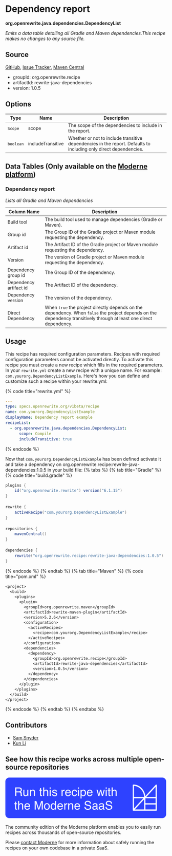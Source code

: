 # Dependency report

**org.openrewrite.java.dependencies.DependencyList**

_Emits a data table detailing all Gradle and Maven dependencies.This recipe makes no changes to any source file._

## Source

[GitHub](https://github.com/openrewrite/rewrite-java-dependencies/blob/main/src/main/java/org/openrewrite/java/dependencies/DependencyList.java), [Issue Tracker](https://github.com/openrewrite/rewrite-java-dependencies/issues), [Maven Central](https://central.sonatype.com/artifact/org.openrewrite.recipe/rewrite-java-dependencies/1.0.5/jar)

* groupId: org.openrewrite.recipe
* artifactId: rewrite-java-dependencies
* version: 1.0.5

## Options

| Type | Name | Description |
| -- | -- | -- |
| `Scope` | scope | The scope of the dependencies to include in the report. |
| `boolean` | includeTransitive | Whether or not to include transitive dependencies in the report. Defaults to including only direct dependencies. |

## Data Tables (Only available on the [Moderne platform](https://app.moderne.io/))

### Dependency report

_Lists all Gradle and Maven dependencies_

| Column Name | Description |
| ----------- | ----------- |
| Build tool | The build tool used to manage dependencies (Gradle or Maven). |
| Group id | The Group ID of the Gradle project or Maven module requesting the dependency. |
| Artifact id | The Artifact ID of the Gradle project or Maven module requesting the dependency. |
| Version | The version of Gradle project or Maven module requesting the dependency. |
| Dependency group id | The Group ID of the dependency. |
| Dependency artifact id | The Artifact ID of the dependency. |
| Dependency version | The version of the dependency. |
| Direct Dependency | When `true` the project directly depends on the dependency. When `false` the project depends on the dependency transitively through at least one direct dependency. |


## Usage

This recipe has required configuration parameters. Recipes with required configuration parameters cannot be activated directly. To activate this recipe you must create a new recipe which fills in the required parameters. In your `rewrite.yml` create a new recipe with a unique name. For example: `com.yourorg.DependencyListExample`.
Here's how you can define and customize such a recipe within your rewrite.yml:

{% code title="rewrite.yml" %}
```yaml
---
type: specs.openrewrite.org/v1beta/recipe
name: com.yourorg.DependencyListExample
displayName: Dependency report example
recipeList:
  - org.openrewrite.java.dependencies.DependencyList:
      scope: Compile
      includeTransitive: true
```
{% endcode %}

Now that `com.yourorg.DependencyListExample` has been defined activate it and take a dependency on org.openrewrite.recipe:rewrite-java-dependencies:1.0.5 in your build file:
{% tabs %}
{% tab title="Gradle" %}
{% code title="build.gradle" %}
```groovy
plugins {
    id("org.openrewrite.rewrite") version("6.1.15")
}

rewrite {
    activeRecipe("com.yourorg.DependencyListExample")
}

repositories {
    mavenCentral()
}

dependencies {
    rewrite("org.openrewrite.recipe:rewrite-java-dependencies:1.0.5")
}
```
{% endcode %}
{% endtab %}
{% tab title="Maven" %}
{% code title="pom.xml" %}
```markup
<project>
  <build>
    <plugins>
      <plugin>
        <groupId>org.openrewrite.maven</groupId>
        <artifactId>rewrite-maven-plugin</artifactId>
        <version>5.2.6</version>
        <configuration>
          <activeRecipes>
            <recipe>com.yourorg.DependencyListExample</recipe>
          </activeRecipes>
        </configuration>
        <dependencies>
          <dependency>
            <groupId>org.openrewrite.recipe</groupId>
            <artifactId>rewrite-java-dependencies</artifactId>
            <version>1.0.5</version>
          </dependency>
        </dependencies>
      </plugin>
    </plugins>
  </build>
</project>
```
{% endcode %}
{% endtab %}
{% endtabs %}

## Contributors
* [Sam Snyder](mailto:sam@moderne.io)
* [Kun Li](mailto:kun@moderne.io)


## See how this recipe works across multiple open-source repositories

[![Moderne Link Image](/.gitbook/assets/ModerneRecipeButton.png)](https://app.moderne.io/recipes/org.openrewrite.java.dependencies.DependencyList)

The community edition of the Moderne platform enables you to easily run recipes across thousands of open-source repositories.

Please [contact Moderne](https://moderne.io/product) for more information about safely running the recipes on your own codebase in a private SaaS.
